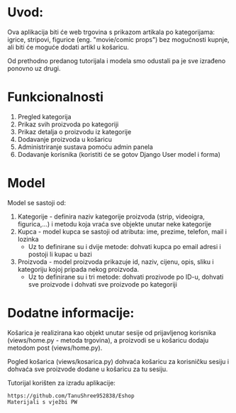 # Uvod: 
Ova aplikacija biti će web trgovina s prikazom artikala po kategorijama: igrice, stripovi, figurice (eng. "movie/comic props") bez mogućnosti kupnje, ali biti će moguće dodati artikl u košaricu.

Od prethodno predanog tutorijala i modela smo odustali pa je sve izrađeno ponovno uz drugi.

# Funkcionalnosti
1) Pregled kategorija
2) Prikaz svih proizvoda po kategoriji
3) Prikaz detalja o proizvodu iz kategorije
4) Dodavanje proizvoda u košaricu
5) Administriranje sustava pomoću admin panela
6) Dodavanje korisnika (koristiti će se gotov Django User model i forma)

# Model  
Model se sastoji od:
1. Kategorije - definira naziv kategorije proizvoda (strip, videoigra, figurica,...) i metodu koja vraća sve objekte unutar neke kategorije
2. Kupca - model kupca se sastoji od atributa: ime, prezime, telefon, mail i lozinka
    * Uz to definirane su i dvije metode: dohvati kupca po email adresi i postoji li kupac u bazi
4. Proizvoda - model proizvoda prikazuje id, naziv, cijenu, opis, sliku i kategoriju kojoj pripada nekog proizvoda.
    * Uz to definirane su i tri metode: dohvati prozivode po ID-u, dohvati sve proizvode i dohvati sve proizvode po kategoriji

# Dodatne informacije: 
Košarica je realizirana kao objekt unutar sesije od prijavljenog korisnika (views/home.py - metoda trgovina), a proizvodi se u košaricu dodaju metodom post (views/home.py).

Pogled košarica (views/kosarica.py) dohvaća košaricu za korisničku sesiju i dohvaća sve proizvode dodane u košaricu za tu sesiju.


Tutorijal korišten za izradu aplikacije:
```
https://github.com/TanuShree952838/Eshop
Materijali s vježbi PW
```
